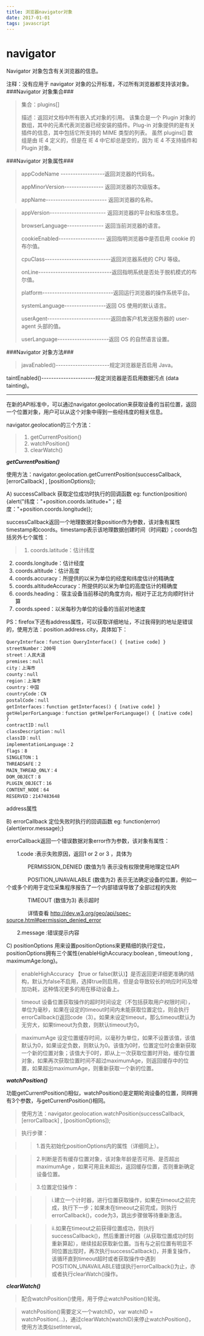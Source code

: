 ```yaml
---
title: 浏览器navigator对象
date: 2017-01-01
tags: javascript
---
```


# navigator

Navigator 对象包含有关浏览器的信息。

注释：没有应用于 navigator 对象的公开标准，不过所有浏览器都支持该对象。
###Navigator 对象集合###
>集合：plugins[]
>
>描述：返回对文档中所有嵌入式对象的引用。
该集合是一个 Plugin 对象的数组，其中的元素代表浏览器已经安装的插件。Plug-in 对象提供的是有关插件的信息，其中包括它所支持的 MIME 类型的列表。
虽然 plugins[] 数组是由 IE 4 定义的，但是在 IE 4 中它却总是空的，因为 IE 4 不支持插件和 Plugin 对象。
<!--more-->
###Navigator 对象属性###

>appCodeName	 ------------------返回浏览器的代码名。
>
>appMinorVersion----------------	返回浏览器的次级版本。
>
>appName-------------------------	返回浏览器的名称。

>appVersion-----------------------	返回浏览器的平台和版本信息。
>
>browserLanguage---------------	返回当前浏览器的语言。
>
>cookieEnabled-------------------	返回指明浏览器中是否启用 cookie 的布尔值。
>
>cpuClass---------------------------返回浏览器系统的 CPU 等级。
>
>onLine------------------------------返回指明系统是否处于脱机模式的布尔值。
>
>platform-----------------------------返回运行浏览器的操作系统平台。
>
>systemLanguage-----------------返回 OS 使用的默认语言。
>
>userAgent--------------------------返回由客户机发送服务器的 user-agent 头部的值。
>
>userLanguage---------------------返回 OS 的自然语言设置。

###Navigator 对象方法###

>javaEnabled()----------------------规定浏览器是否启用 Java。
>
taintEnabled()----------------------规定浏览器是否启用数据污点 (data tainting)。

----------

在新的API标准中，可以通过navigator.geolocation来获取设备的当前位置，返回一个位置对象，用户可以从这个对象中得到一些经纬度的相关信息。

navigator.geolocation的三个方法：

>1. getCurrentPosition()
>2. watchPosition()
>3. clearWatch()

***getCurrentPosition()***

使用方法：navigator.geolocation.getCurrentPosition(successCallback, [errorCallback] , [positionOptions]);

A) successCallback 获取定位成功时执行的回调函数 eg: function(position){alert("纬度："+position.coords.latitude+"；经度："+position.coords.longitude)};

successCallback返回一个地理数据对象position作为参数，该对象有属性timestamp和coords。timestamp表示该地理数据创建时间（时间戳）；coords包括另外七个属性：

>1. coords.latitude：估计纬度
2. coords.longitude：估计经度
3. coords.altitude：估计高度
4. coords.accuracy：所提供的以米为单位的经度和纬度估计的精确度
5. coords.altitudeAccuracy：所提供的以米为单位的高度估计的精确度
6. coords.heading： 宿主设备当前移动的角度方向，相对于正北方向顺时针计算
7. coords.speed：以米每秒为单位的设备的当前对地速度

PS：firefox下还有address属性，可以获取详细地址，不过我得到的地址是错误的，使用方法：position.address.city，具体如下：
	
	QueryInterface：function QueryInterface() { [native code] }
	streetNumber：200号
	street：人民大道
	premises：null
	city：上海市
	county：null
	region：上海市
	country：中国
	countryCode：CN
	postalCode：null
	getInterfaces：function getInterfaces() { [native code] }
	getHelperForLanguage：function getHelperForLanguage() { [native code] }
	contractID：null
	classDescription：null
	classID：null
	implementationLanguage：2
	flags：8
	SINGLETON：1
	THREADSAFE：2
	MAIN_THREAD_ONLY：4
	DOM_OBJECT：8
	PLUGIN_OBJECT：16
	CONTENT_NODE：64
	RESERVED：2147483648

address属性

B) errorCallback 定位失败时执行的回调函数 eg: function(error){alert(error.message);}

errorCallback返回一个错误数据对象error作为参数，该对象有属性：

　　1.code :表示失败原因，返回1 or 2 or 3 ，具体为

　　　　PERMISSION_DENIED (数值为1) 表示没有权限使用地理定位API

　　　　POSITION_UNAVAILABLE (数值为2) 表示无法确定设备的位置，例如一个或多个的用于定位采集程序报告了一个内部错误导致了全部过程的失败

　　　　TIMEOUT (数值为3) 表示超时

　　　　详情查看 http://dev.w3.org/geo/api/spec-source.html#permission_denied_error

　　2.message :错误提示内容 

C) positionOptions 用来设置positionOptions来更精细的执行定位，positionOptions拥有三个属性{enableHighAccuracy:boolean , timeout:long , maximumAge:long}。

>enableHighAccuracy 【true or false(默认)】是否返回更详细更准确的结构，默认为false不启用，选择true则启用，但是会导致较长的响应时间及增加功耗，这种情况更多的用在移动设备上。

>timeout 设备位置获取操作的超时时间设定（不包括获取用户权限时间），单位为毫秒，如果在设定的timeout时间内未能获取位置定位，则会执行errorCallback()返回code（3）。如果未设定timeout，那么timeout默认为无穷大，如果timeout为负数，则默认timeout为0。

>maximumAge 设定位置缓存时间，以毫秒为单位，如果不设置该值，该值默认为0，如果设定负数，则默认为0。该值为0时，位置定位时会重新获取一个新的位置对象；该值大于0时，即从上一次获取位置时开始，缓存位置对象，如果再次获取位置时间不超过maximumAge，则返回缓存中的位置，如果超出maximumAge，则重新获取一个新的位置。

***watchPosition()***

功能getCurrentPosition()相似，watchPosition()是定期轮询设备的位置，同样拥有3个参数，与getCurrentPosition()相同。

>使用方法：navigator.geolocation.watchPosition(successCallback, [errorCallback] , [positionOptions]);

>执行步骤：

>>1.首先初始化positionOptions内的属性（详细同上）。

>>2.判断是否有缓存位置对象，该对象年龄是否可用、是否超出maximumAge ，如果可用且未超出，返回缓存位置，否则重新确定设备位置。

>>3.位置定位操作：

>>>i.建立一个计时器，进行位置获取操作，如果在timeout之前完成，执行下一步；如果未在timeout之前完成，则执行errorCallback()，code为3，跳出步骤做等待重新激活。

>>>ii.如果在timeout之前获得位置成功，则执行successCallback()，然后重置计时器（从获取位置成功时刻重新算起），继续挂起获取新位置。当有与之前位置有明显不同位置出现时，再次执行successCallback()，并重复操作，该循环直到timeout超时或者获取操作中遇到POSITION_UNAVAILABLE错误执行errorCallback()为止，亦或者执行clearWatch()操作。

***clearWatch()***

>配合watchPosition()使用，用于停止watchPosition()轮询。
	
>watchPosition()需要定义一个watchID，var watchID = watchPosition(...)，通过clearWatch(watchID)来停止watchPosition()，使用方法类似setInterval。